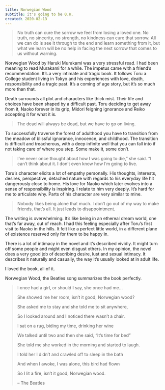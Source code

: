 ```yaml
---
title: Norwegian Wood
subtitle: it's going to be O.K.
created: 2020-02-13
---
```


> No truth can cure the sorrow we feel from losing a loved one. No truth, no sincerity, no strength, no kindness can cure that sorrow. All we can do is see it through to the end and learn something from it, but what we learn will be no help in facing the next sorrow that comes to us without warning.

Norwegian Wood by Haruki Murakami was a very stressful read. I had been meaning to read Murakami for a while. The impetus came with a friend’s recommendation. It’s a very intimate and tragic book. It follows Toru a College student living in Tokyo and his experiences with love, death, responsibility and a tragic past. It’s a coming of age story, but it’s so much more than that.

Death surrounds all plot and characters like thick mist. Their life and choices have been shaped by a difficult past. Toru deciding to get away from it, Naoko forever in its grip, Midori feigning ignorance and Reiko accepting it for what it is.

> The dead will always be dead, but we have to go on living.

To successfully traverse the forest of adulthood you have to transition from the meadow of blissful ignorance, innocence, and childhood. The transition is difficult and treacherous, with a deep infinite well that you can fall into if not taking care of where you step. Some make it, some don’t.

> I’ve never once thought about how I was going to die,” she said. “I can’t think about it. I don’t even know how I’m going to live.

Toru’s character elicits a lot of empathy personally. His thoughts, interests, desires, perspective, detached nature with regards to his everyday life hit dangerously close to home. His love for Naoko which later evolves into a sense of responsibility is inspiring. I relate to him very deeply. It’s hard for me to articulate why. Parts of his character are very similar to mine.

> Nobody likes being alone that much. I don’t go out of my way to make friends, that’s all. It just leads to disappointment.

The writing is overwhelming. It’s like being in an ethereal dream world, one that’s far away, out of reach. I had this feeling especially after Toru’s first visit to Naoko in the hills. It felt like a perfect little world, in a different plane of existence reserved only for them to be happy in.

There is a lot of intimacy in the novel and it’s described vividly. It might turn off some people and might even disgust others. In my opinion, the novel does a very good job of describing desire, lust and sexual intimacy. It describes it naturally and casually, the way it’s usually looked at in adult life.

I loved the book, all of it.

Norwegian Wood, the Beatles song summarizes the book perfectly.

> I once had a girl, or should I say, she once had me…
>
> She showed me her room, isn’t it good, Norwegian wood?
>
> She asked me to stay and she told me to sit anywhere,
>
> So I looked around and I noticed there wasn’t a chair.
>
> I sat on a rug, biding my time, drinking her wine
>
> We talked until two and then she said, “It’s time for bed”
>
> She told me she worked in the morning and started to laugh.
>
> I told her I didn’t and crawled off to sleep in the bath
>
> And when I awoke, I was alone, this bird had flown
>
> So I lit a fire, isn’t it good, Norwegian wood.
>
> – The Beatles